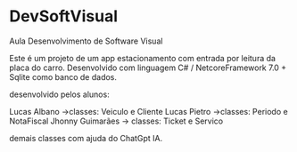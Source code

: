# DevSoftVisual
Aula Desenvolvimento de Software Visual

Este é um projeto de um app estacionamento com entrada por leitura da placa do carro. 
Desenvolvido com linguagem C# / NetcoreFramework  7.0 + Sqlite como banco de dados.

desenvolvido pelos alunos:

Lucas Albano ->classes: Veiculo e Cliente
Lucas Pietro ->classes: Periodo e NotaFiscal
Jhonny Guimarães -> classes: Ticket e Servico

demais classes com ajuda do ChatGpt IA.
